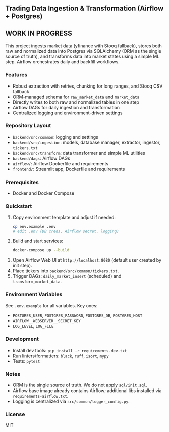 ## Trading Data Ingestion & Transformation (Airflow + Postgres)   
## WORK IN PROGRESS

This project ingests market data (yfinance with Stooq fallback), stores both raw and normalized data into Postgres via SQLAlchemy (ORM as the single source of truth), and transforms data into market states using a simple ML step. Airflow orchestrates daily and backfill workflows.

### Features
- Robust extraction with retries, chunking for long ranges, and Stooq CSV fallback
- ORM-managed schema for `raw_market_data` and `market_data`
- Directly writes to both raw and normalized tables in one step
- Airflow DAGs for daily ingestion and transformation
- Centralized logging and environment-driven settings

### Repository Layout
- `backend/src/common`: logging and settings
- `backend/src/ingestion`: models, database manager, extractor, ingestor, `tickers.txt`
- `backend/src/transform`: data transformer and simple ML utilities
- `backend/dags`: Airflow DAGs
- `airflow/`: Airflow Dockerfile and requirements
- `frontend/`: Streamlit app, Dockerfile and requirements

### Prerequisites
- Docker and Docker Compose

### Quickstart
1. Copy environment template and adjust if needed:
   ```bash
   cp env.example .env
   # edit .env (DB creds, Airflow secret, logging)
   ```
2. Build and start services:
   ```bash
   docker-compose up --build
   ```
3. Open Airflow Web UI at `http://localhost:8080` (default user created by init step).
4. Place tickers into `backend/src/common/tickers.txt`.
5. Trigger DAGs: `daily_market_insert` (scheduled) and `transform_market_data`.

### Environment Variables
See `.env.example` for all variables. Key ones:
- `POSTGRES_USER`, `POSTGRES_PASSWORD`, `POSTGRES_DB`, `POSTGRES_HOST`
- `AIRFLOW__WEBSERVER__SECRET_KEY`
- `LOG_LEVEL`, `LOG_FILE`

### Development
- Install dev tools: `pip install -r requirements-dev.txt`
- Run linters/formatters: `black`, `ruff`, `isort`, `mypy`
- Tests: `pytest`

### Notes
- ORM is the single source of truth. We do not apply `sql/init.sql`.
- Airflow base image already contains Airflow; additional libs installed via `requirements-airflow.txt`.
- Logging is centralized via `src/common/logger_config.py`.

### License
MIT


